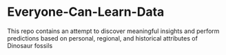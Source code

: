 # Everyone-Can-Learn-Data
This repo contains an attempt to discover meaningful insights and perform predictions based on personal, regional, and historical attributes of Dinosaur fossils
